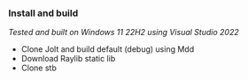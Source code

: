 ### Install and build
*Tested and built on Windows 11 22H2 using Visual Studio 2022*
- Clone Jolt and build default (debug) using Mdd
- Download Raylib static lib
- Clone stb